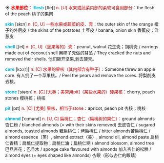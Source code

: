 ☀ <font color="red">**水果部位：**</font>
<font color="sky blue">**flesh**</font> [fleʃ] 
<font color="#c00000">n. [U] 水果或蔬菜内部的柔软可食用部分：</font>the flesh of the peach 桃子的果肉

<font color="sky blue">**skin**</font> [skɪn] 
<font color="#c00000">n. [C, U] 一些水果或蔬菜的皮、壳：</font>the outer skin of the orange 橙子的外层皮 / the skins of the potatoes 土豆皮 / banana, onion skin 香蕉皮；洋葱皮
            
<font color="sky blue">**shell**</font> [ʃel]
<font color="#c00000">n. [C, U]（坚果等的）壳：</font>peanut, walnut 花生壳；胡桃壳 / earrings made out of coconut shell 用椰子壳做的耳坠 / They cracked the nuts and removed their shells. 他们砸开坚果,剥去硬壳。         

<font color="sky blue">**core**</font> [kɔ:(r)]
<font color="#c00000">n. [C] 水果的果核（其内部含有种子）：</font>Someone threw an apple core. 有人扔了一个苹果核。/ Peel the pears and remove the cores. 将梨削皮去核。

<font color="sky blue">**stone**</font> [stəʊn] 
<font color="#c00000">n. [C] [尤英；美常用pit]（某些水果的）硬果核：</font>cherry, peach stones 樱桃核；桃核
           
<font color="sky blue">**pit**</font> [pɪt]
<font color="#c00000">n. [C] [尤美] 果核，相当于stone：</font>apricot, peach pit 杏核；桃核
           
<font color="sky blue">**almond**</font> [ˈɑ:mənd]
<font color="#c00000">n. [U, C] 扁桃仁；杏仁（扁桃树的果仁）：</font>ground almonds 杏仁粉 / blanched almonds (= with their skins removed) 去皮杏仁 / sugared almonds, toasted almonds 糖扁桃仁；烤扁桃仁 / bitter almonds苦扁桃仁 / almond essence（英）, almond extract（美）, almond oil, almond paste 扁桃仁香精；扁桃仁提取物；扁桃仁油；扁桃仁糊 / almond blossom, almond tree 巴旦杏花；巴旦木 / sponge cake flavoured with almonds 加入杏仁的松糕 / almond eyes (= eyes shaped like almonds) 杏眼（形似杏仁的眼睛）
